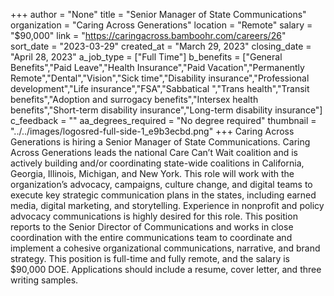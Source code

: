 +++
author = "None"
title = "Senior Manager of State Communications"
organization = "Caring Across Generations"
location = "Remote"
salary = "$90,000"
link = "https://caringacross.bamboohr.com/careers/26"
sort_date = "2023-03-29"
created_at = "March 29, 2023"
closing_date = "April 28, 2023"
a_job_type = ["Full Time"]
b_benefits = ["General Benefits","Paid Leave","Health Insurance","Paid Vacation","Permanently Remote","Dental","Vision","Sick time","Disability insurance","Professional development","Life insurance","FSA","Sabbatical ","Trans health","Transit benefits","Adoption and surrogacy benefits","Intersex health benefits","Short-term disability insurance","Long-term disability insurance"]
c_feedback = ""
aa_degrees_required = "No degree required"
thumbnail = "../../images/logosred-full-side-1_e9b3ecbd.png"
+++
Caring Across Generations is hiring a Senior Manager of State Communications. Caring Across Generations leads the national Care Can’t Wait coalition and is actively building and/or coordinating state-wide coalitions in California, Georgia, Illinois, Michigan, and New York. This role will work with the organization’s advocacy, campaigns, culture change, and digital teams to execute key strategic communication plans in the states, including earned media, digital marketing, and storytelling. Experience in nonprofit and policy advocacy communications is highly desired for this role. This position reports to the Senior Director of Communications and works in close coordination with the entire communications team to coordinate and implement a cohesive organizational communications, narrative, and brand strategy. This position is full-time and fully remote, and the salary is $90,000 DOE. Applications should include a resume, cover letter, and three writing samples.